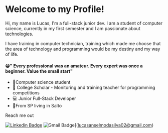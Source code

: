 # Welcome to my Profile!

Hi, my name is Lucas, I'm a full-stack junior dev.
I am a student of computer science, currently in my first semester and I am passionate about technologies.

I have training in computer technician, training which made me choose that the area of ​​technology and programming would be my destiny and my way of life.

#### 😀"  Every professional was an amateur. Every expert was once a beginner. Value the small start"

- 📕Computer science student
- 💼 College Scholar - Monitoring and training teacher for programming competitions
- 💻  Junior Full-Stack Developer
- 📍From SP living in Salto

Reach me out

[![Linkedin Badge](https://img.shields.io/badge/-Lucas%20Anselmo-6633cc?style=flat-square&logo=Linkedin&logoColor=white&link=)](https://www.linkedin.com/in/lucas-anselmo-moraes-da-silva-543636161/)
![Gmail Badge](https://img.shields.io/badge/-6633cc?style=flat-square&logo=Gmail&logoColor=white&link=lucasanselmodasilva02@gmail.com)](lucasanselmodasilva02@gmail.com)
